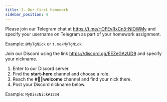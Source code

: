 ```yaml
---
title: 1. Our first homework
sidebar_position: 4
---
```


Please join our Telegram chat at <a href="https://t.me/+OFEvRxCn5-NlOWMy" target="_blank">https://t.me/+OFEvRxCn5-NlOWMy</a> and specify your username on Telegram as part of your homework assignment.

Example: <code>@MyTgNick</code> or <code>t.me/MyTgNick</code>

Join our Discord using the link <a href="https://discord.gg/EEZeGAzUD9" target="_blank">https://discord.gg/EEZeGAzUD9</a> and specify your nickname.

<ol><li>Enter to our Discord server.</li><li>Find the <strong>start-here</strong> channel and choose a role.</li><li>Reach the <strong>#👋┃welcome</strong> channel and find your nick there.</li><li>Post your Discord nickname below.</li></ol>

Example: <code>MyDiscNick#1234</code>
